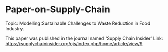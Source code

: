 # Paper-on-Supply-Chain
Topic: Modelling Sustainable Challenges to Waste Reduction in Food Industry.

This paper was published in the journal named 'Supply Chain Insider' 
Link: https://supplychaininsider.org/ojs/index.php/home/article/view/9
